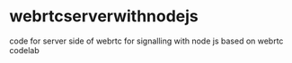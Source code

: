# webrtcserverwithnodejs
code for server side of webrtc for signalling with node js based on webrtc codelab

